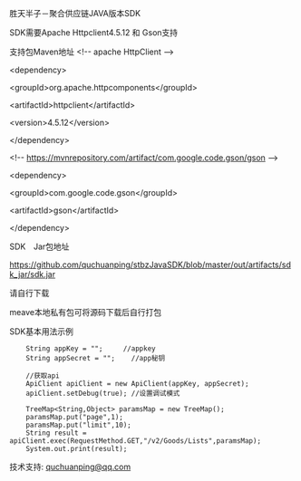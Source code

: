 胜天半子－聚合供应链JAVA版本SDK

SDK需要Apache Httpclient4.5.12 和 Gson支持

支持包Maven地址
&lt;!-- apache HttpClient --&gt;

&lt;dependency&gt;

&lt;groupId&gt;org.apache.httpcomponents&lt;/groupId&gt;
  
&lt;artifactId&gt;httpclient&lt;/artifactId&gt;
  
&lt;version&gt;4.5.12&lt;/version&gt;
  
&lt;/dependency&gt;

&lt;!-- https://mvnrepository.com/artifact/com.google.code.gson/gson --&gt;

&lt;dependency&gt;

&lt;groupId&gt;com.google.code.gson&lt;/groupId&gt;

&lt;artifactId&gt;gson&lt;/artifactId&gt;

&lt;/dependency&gt;


SDK　Jar包地址

https://github.com/quchuanping/stbzJavaSDK/blob/master/out/artifacts/sdk_jar/sdk.jar

请自行下载

meave本地私有包可将源码下载后自行打包


SDK基本用法示例


        String appKey = "";     //appkey
        String appSecret = "";    //app秘钥

        //获取api
        ApiClient apiClient = new ApiClient(appKey, appSecret);
        apiClient.setDebug(true); //设置调试模式

        TreeMap<String,Object> paramsMap = new TreeMap();
        paramsMap.put("page",1);
        paramsMap.put("limit",10);
        String result = apiClient.exec(RequestMethod.GET,"/v2/Goods/Lists",paramsMap);
        System.out.print(result);

      
技术支持: quchuanping@qq.com    
